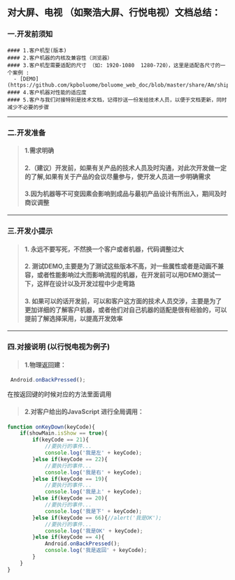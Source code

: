 ## 对大屏、电视 （如聚浩大屏、行悦电视）文档总结：
### 一.开发前须知
	#### 1.客户机型(版本)
	#### 2.客户机器的内核及兼容性（浏览器）
	#### 3.客户机型需要适配的尺寸 （如: 1920-1080  1280-720），这里是适配各尺寸的一个案例 : 
	  - [DEMO](https://github.com/kpboluome/boluome_web_doc/blob/master/share/Am/shipeiDEMO/File/tvDEMO/css.js)
	#### 4.客户机器对性能的适应度
	#### 5.客户与我们对接特别是技术文档，记得抄送一份发给技术人员，以便于文档更新，同时减少不必要的步骤
---------
### 二.开发准备
>#### 1.需求明确
>#### 2.（建议）开发前，如果有关产品的技术人员及时沟通，对此次开发做一定的了解,如果有关于产品的会议尽量参与，使开发人员进一步明确需求
>#### 3.因为机器等不可变因素会影响到成品与最初产品设计有所出入，期间及时商议调整

---------
### 三.开发小提示
>#### 1.     永远不要写死，不然换一个客户或者机器，代码调整过大
>#### 2.     测试DEMO,主要是为了测试这些版本不高，对一些属性或者是动画不兼容，或者性能影响过大而影响流程的机器，在开发前可以用DEMO测试一下，这样在设计以及开发过程中少走弯路
>#### 3.     如果可以的话开发前，可以和客户这方面的技术人员交涉，主要是为了更加详细的了解客户机器，或者他们对自己机器的适配是很有经验的，可以提前了解选择采用，以提高开发效率

---------
### 四.对接说明 (以行悦电视为例子)
>#### 1.物理返回建：
```javascript
 Android.onBackPressed();
 ```
在按返回键的时候对应的方法里面调用
>#### 2.对客户给出的JavaScript 进行全局调用：
```javaScript
function onKeyDown(keyCode){
	if(showMain.isShow == true){
		if(keyCode == 21){
			//要执行的事件...
			console.log('我是左' + keyCode);
		}else if(keyCode == 22){
			//要执行的事件...
			console.log('我是右' + keyCode);
		}else if(keyCode == 19){
			//要执行的事件...
			console.log('我是上' + keyCode);
		}else if(keyCode == 20){
			//要执行的事件...
			console.log('我是下' + keyCode);
		}else if(keyCode == 66){//alert('我是OK');
			//要执行的事件...
			console.log('我是OK' + keyCode);
		}else if(keyCode == 4){
			Android.onBackPressed();
			console.log('我是返回' + keyCode);
		}
	}
}
```


